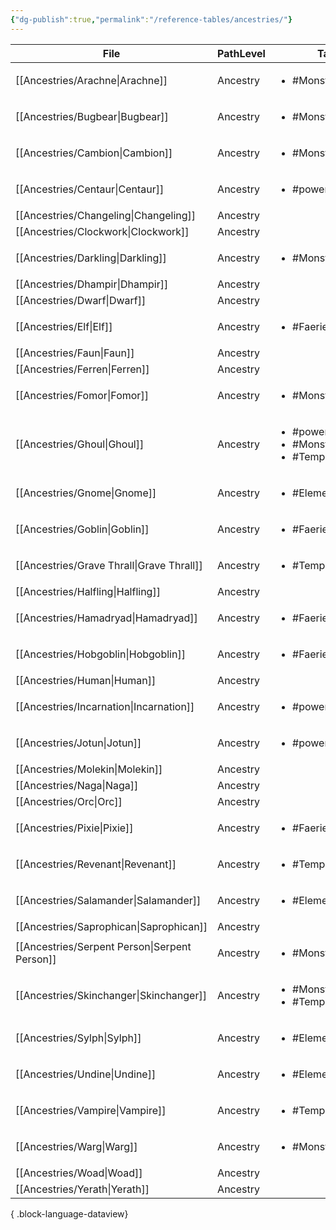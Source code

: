 ```yaml
---
{"dg-publish":true,"permalink":"/reference-tables/ancestries/"}
---
```




| File                                             | PathLevel | Tags                                                                     |
| ------------------------------------------------ | --------- | ------------------------------------------------------------------------ |
| [[Ancestries/Arachne\|Arachne]]               | Ancestry  | <ul><li>#Monstrous</li></ul>                                             |
| [[Ancestries/Bugbear\|Bugbear]]               | Ancestry  | <ul><li>#Monstrous</li></ul>                                             |
| [[Ancestries/Cambion\|Cambion]]               | Ancestry  | <ul><li>#Monstrous</li></ul>                                             |
| [[Ancestries/Centaur\|Centaur]]               | Ancestry  | <ul><li>#powerfulAncestry</li></ul>                                      |
| [[Ancestries/Changeling\|Changeling]]         | Ancestry  | <ul></ul>                                                                |
| [[Ancestries/Clockwork\|Clockwork]]           | Ancestry  | <ul></ul>                                                                |
| [[Ancestries/Darkling\|Darkling]]             | Ancestry  | <ul><li>#Monstrous</li></ul>                                             |
| [[Ancestries/Dhampir\|Dhampir]]               | Ancestry  | <ul></ul>                                                                |
| [[Ancestries/Dwarf\|Dwarf]]                   | Ancestry  | <ul></ul>                                                                |
| [[Ancestries/Elf\|Elf]]                       | Ancestry  | <ul><li>#Faerie</li></ul>                                                |
| [[Ancestries/Faun\|Faun]]                     | Ancestry  | <ul></ul>                                                                |
| [[Ancestries/Ferren\|Ferren]]                 | Ancestry  | <ul></ul>                                                                |
| [[Ancestries/Fomor\|Fomor]]                   | Ancestry  | <ul><li>#Monstrous</li></ul>                                             |
| [[Ancestries/Ghoul\|Ghoul]]                   | Ancestry  | <ul><li>#powerfulAncestry</li><li>#Monstrous</li><li>#Template</li></ul> |
| [[Ancestries/Gnome\|Gnome]]                   | Ancestry  | <ul><li>#Elemental</li></ul>                                             |
| [[Ancestries/Goblin\|Goblin]]                 | Ancestry  | <ul><li>#Faerie</li></ul>                                                |
| [[Ancestries/Grave Thrall\|Grave Thrall]]     | Ancestry  | <ul><li>#Template</li></ul>                                              |
| [[Ancestries/Halfling\|Halfling]]             | Ancestry  | <ul></ul>                                                                |
| [[Ancestries/Hamadryad\|Hamadryad]]           | Ancestry  | <ul><li>#Faerie</li></ul>                                                |
| [[Ancestries/Hobgoblin\|Hobgoblin]]           | Ancestry  | <ul><li>#Faerie</li></ul>                                                |
| [[Ancestries/Human\|Human]]                   | Ancestry  | <ul></ul>                                                                |
| [[Ancestries/Incarnation\|Incarnation]]       | Ancestry  | <ul><li>#powerfulAncestry</li></ul>                                      |
| [[Ancestries/Jotun\|Jotun]]                   | Ancestry  | <ul><li>#powerfulAncestry</li></ul>                                      |
| [[Ancestries/Molekin\|Molekin]]               | Ancestry  | <ul></ul>                                                                |
| [[Ancestries/Naga\|Naga]]                     | Ancestry  | <ul></ul>                                                                |
| [[Ancestries/Orc\|Orc]]                       | Ancestry  | <ul></ul>                                                                |
| [[Ancestries/Pixie\|Pixie]]                   | Ancestry  | <ul><li>#Faerie</li></ul>                                                |
| [[Ancestries/Revenant\|Revenant]]             | Ancestry  | <ul><li>#Template</li></ul>                                              |
| [[Ancestries/Salamander\|Salamander]]         | Ancestry  | <ul><li>#Elemental</li></ul>                                             |
| [[Ancestries/Saprophican\|Saprophican]]       | Ancestry  | <ul></ul>                                                                |
| [[Ancestries/Serpent Person\|Serpent Person]] | Ancestry  | <ul><li>#Monstrous</li></ul>                                             |
| [[Ancestries/Skinchanger\|Skinchanger]]       | Ancestry  | <ul><li>#Monstrous</li><li>#Template</li></ul>                           |
| [[Ancestries/Sylph\|Sylph]]                   | Ancestry  | <ul><li>#Elemental</li></ul>                                             |
| [[Ancestries/Undine\|Undine]]                 | Ancestry  | <ul><li>#Elemental</li></ul>                                             |
| [[Ancestries/Vampire\|Vampire]]               | Ancestry  | <ul><li>#Template</li></ul>                                              |
| [[Ancestries/Warg\|Warg]]                     | Ancestry  | <ul><li>#Monstrous</li></ul>                                             |
| [[Ancestries/Woad\|Woad]]                     | Ancestry  | <ul></ul>                                                                |
| [[Ancestries/Yerath\|Yerath]]                 | Ancestry  | <ul></ul>                                                                |

{ .block-language-dataview}